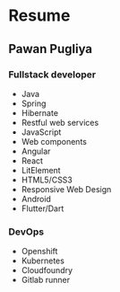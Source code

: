 # Resume
## Pawan Pugliya

### Fullstack developer
- Java
- Spring
- Hibernate
- Restful web services
- JavaScript
- Web components
- Angular
- React
- LitElement
- HTML5/CSS3
- Responsive Web Design
- Android
- Flutter/Dart

### DevOps
- Openshift
- Kubernetes
- Cloudfoundry
- Gitlab runner


